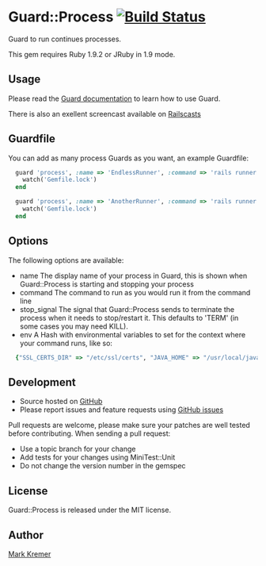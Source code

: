 Guard::Process [![Build Status](https://secure.travis-ci.org/socialreferral/guard-process.png)](http://travis-ci.org/socialreferral/guard-process)
==============
Guard to run continues processes.

This gem requires Ruby 1.9.2 or JRuby in 1.9 mode.

Usage
-----
Please read the [Guard documentation](https://github.com/guard/guard#readme) to learn how to use Guard.

There is also an exellent screencast available on [Railscasts](http://railscasts.com/episodes/264-guard)

Guardfile
---------
You can add as many process Guards as you want, an example Guardfile:

``` ruby
  guard 'process', :name => 'EndlessRunner', :command => 'rails runner Something::ThatGoesOnAndOn' do
    watch('Gemfile.lock')
  end

  guard 'process', :name => 'AnotherRunner', :command => 'rails runner AnotherRunner' do
    watch('Gemfile.lock')
  end
```

Options
-------
The following options are available:

- name
  The display name of your process in Guard, this is shown when Guard::Process is starting and stopping your process
- command
  The command to run as you would run it from the command line
- stop_signal
  The signal that Guard::Process sends to terminate the process when it needs to stop/restart it. This defaults to 'TERM' (in some cases you may need KILL).
- env
  A Hash with environmental variables to set for the context where your command runs, like so:
``` ruby
  {"SSL_CERTS_DIR" => "/etc/ssl/certs", "JAVA_HOME" => "/usr/local/java"}
```

Development
-----------
- Source hosted on [GitHub](https://github.com)
- Please report issues and feature requests using [GitHub issues](https://github.com/socialreferral/guard-process/issues)

Pull requests are welcome, please make sure your patches are well tested before contributing. When sending a pull request:
- Use a topic branch for your change
- Add tests for your changes using MiniTest::Unit
- Do not change the version number in the gemspec

License
-------
Guard::Process is released under the MIT license.

Author
------
[Mark Kremer](https://github.com/mkremer)
